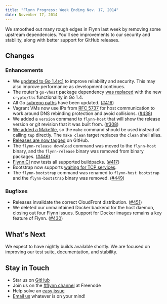 ```yaml
---
title: "Flynn Progress: Week Ending Nov. 17, 2014"
date: November 17, 2014
---
```


We smoothed out many rough edges in Flynn last week by removing some upstream dependencies. You'll see improvements to our security and stability, along with better support for GitHub releases.

## Changes

### Enhancements

- We [updated to Go 1.4rc1](https://github.com/flynn/flynn/pull/468) to improve reliability and security. This may also improve performance as development continues.
- The router's `go-vhost` package dependency [was replaced](https://github.com/flynn/flynn/pull/415) with the new `crypto/tls` functionality in Go 1.4.
- All Go [subrepo paths](https://groups.google.com/forum/#!topic/golang-announce/eD8dh3T9yyA) have been updated. ([#416](https://github.com/flynn/flynn/pull/416))
- Vagrant VMs now use IPs from [RFC 5737](http://tools.ietf.org/html/rfc5737)
  for host communication to work around DNS rebinding protection and avoid
  collisions. ([#438](https://github.com/flynn/flynn/pull/438))
- We added a `version` command to `flynn-host` that will show the release version or git
  revision that it was built from. ([#308](https://github.com/flynn/flynn/pull/308))
- [We added a Makefile](https://github.com/flynn/flynn/pull/435), so the `make` command should be used instead of calling `tup` directly. The `make clean` target replaces the `clean` shell alias.
- [Releases are now tagged](https://github.com/flynn/flynn/pull/440) on GitHub.
- The `flynn-release download` command was moved to the `flynn-host`
  binary, and the `flynn-release` binary was removed from binary packages. ([#446](https://github.com/flynn/flynn/pull/446))
- [Flynn CI](https://ci.flynn.io) now tests all supported buildpacks. ([#417](https://github.com/flynn/flynn/pull/417))
- Bootstrap now supports [waiting for TCP services](https://github.com/flynn/flynn/pull/417).
- The `flynn-bootstrap` command was renamed to `flynn-host bootstrap` and the `flynn-bootstrap` binary was removed. ([#449](https://github.com/flynn/flynn/pull/449))

### Bugfixes

- Releases invalidate the correct CloudFront distribution. ([#451](https://github.com/flynn/flynn/pull/451))
- We deleted our unmaintained Docker backend for the host daemon, closing out four Flynn issues. Support for Docker images remains a key feature of Flynn. ([#430](https://github.com/flynn/flynn/pull/430))

## What's Next

We expect to have nightly builds available shortly. We are focused on improving our test suite, documentation, and stability.

## Stay in Touch

* Star us on [GitHub](https://github.com/flynn/flynn)
* Join us on the [#flynn channel](http://webchat.freenode.net?channels=%23flynn) at Freenode
* Help solve an [easy issue](https://github.com/flynn/flynn/labels/easy)
* [Email us](mailto:contact@flynn.io) whatever is on your mind!
